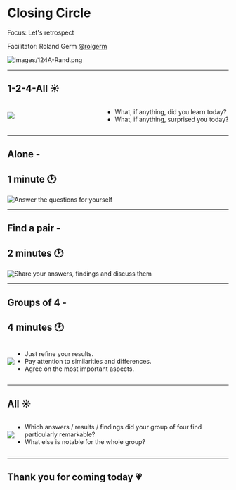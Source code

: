 # Closing Circle

Focus: Let's retrospect

Facilitator: Roland Germ [@rolgerm](https://x.com/rolgerm)

<!-- Closing Retro 17:00 17:30 -->

![images/124A-Rand.png](./images/124A-Rand.png)

---

## 1-2-4-All ☀️

<div style="display: flex; align-items: center; justify-content: flex-start;">
  <div style="flex: 1;" >
    <img src="./images/124A-Rand.png" />
  </div>
  <div style="text-align: left;">
    <ul>
        <li>What, if anything, did you learn today?</li>
        <li>What, if anything, surprised you today?</li>
    </ul>
  </div>
</div>

---

## Alone -

## 1 minute 🕑

<div style="display: flex; align-items: center; justify-content: center;">
  <div >
    <img src="./images/think.png" />
  </div>
  <div style="flex: 1; text-align: left;">
    Answer the questions for yourself
  </div>
</div>

---

## Find a pair -

## 2 minutes 🕑

<div style="display: flex; align-items: center; justify-content: center;">
  <div >
    <img src="./images/forum.png" />
  </div>
  <div style="flex: 1;">
    Share your answers, findings and discuss them
  </div>
</div>

---

## Groups of 4 -

## 4 minutes 🕑

<div style="display: flex; align-items: center; justify-content: center;">
  <div >
    <img src="./images/forum.png" />
  </div>
  <div style="flex: 1">
    <ul>
        <li>Just refine your results.</li>
        <li>Pay attention to similarities and differences.</li>
        <li>Agree on the most important aspects.</li>
    </ul>
  </div>
</div>

---

## All ☀️

<div style="display: flex; align-items: center; justify-content: center;">
  <div >
      <img src="./images/diversity.png" />
  </div>
  <div style="flex: 1;">
    <ul>
        <li>Which answers / results / findings did your group of four find particularly remarkable?</li>
        <li>What else is notable for the whole group?</li>
    </ul>
  </div>
</div>

---

## Thank you for coming today 💗
